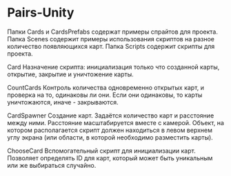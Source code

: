 # Pairs-Unity

Папки Cards и CardsPrefabs содержат примеры спрайтов для проекта.
Папка Scenes содержит примеры использования скриптов на разное количество появляющихся карт.
Папка Scripts содержит скрипты для проекта.

Card
Назначение скрипта: инициализация только что созданной карты, открытие, закрытие и уничтожение карты.

CountCards
Контроль количества одновременно открытых карт, и проверка на то, одинаковы ли они. Если они одинаковы, то карты уничтожаются, иначе - закрываются.

CardSpawner
Создание карт. Задаётся количество карт и расстояние между ними. Расстояние масштабируется вместе с камерой. Объект, на котором располагается скрипт должен находиться в 
левом верхнем углу экрана (или области, в которой необходимо разместить карты).

ChooseCard
Вспомогательный скрипт для инициализации карт. Позволяет определять ID для карт, который может быть уникальным или же выбираться случайно.
